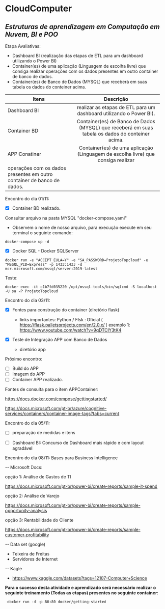 # CloudComputer

## _Estruturas de aprendizagem em Computação em Nuvem, BI e POO_


Etapa Avaliativas:

- Dashboard BI (realização das etapas de ETL para um dashboard utilizando o Power BI)
- Container(es) de uma aplicação (Linguagem de escolha livre) que consiga realizar operações com os 
dados presentes em outro container de banco de dados.
- Container(es) de Banco de Dados (MYSQL) que receberá em suas tabela os dados do conteiner acima. 

| Itens      | Descrição     |
| ------------- |:-------------:|
| Dashboard BI     | realizar as etapas de ETL para um dashboard utilizando o Power BI). |
| Container BD     | Container(es) de Banco de Dados (MYSQL) que receberá em suas tabela os dados do conteiner acima.     |
| APP Conatiner    | Container(es) de uma aplicação (Linguagem de escolha livre) que consiga realizar 
operações com os dados presentes em outro container de banco de dados.   |


Encontro do dia 01/11: 

- [x] Container BD realizado.

Consultar arquivo na pasta MYSQL "docker-compose.yaml"

- Observem o nome de nosso arquivo, para execução execute em seu terminal o seguinte comando:

```
docker-compose up -d
```
- [x] Docker SQL - Docker SQLServer

```
docker run -e "ACCEPT_EULA=Y" -e "SA_PASSWORD=ProjetoTopcloud" -e "MSSQL_PID=Express" -p 1433:1433 -d mcr.microsoft.com/mssql/server:2019-latest 
```
Teste:

```
docker exec -it c1b7fd035220 /opt/mssql-tools/bin/sqlcmd -S localhost -U sa -P ProjetoTopcloud
```

Encontro do dia 03/11: 

- [x] Fontes para construção do container (diretório flask)
  - links importantes:
    Python / Flsk : Oficial ( https://flask.palletsprojects.com/en/2.0.x/ )
    exemplo 1: https://www.youtube.com/watch?v=9qDTCIY3tK4
    
- [x] Teste de Integração APP com Banco de Dados
   - diretório app

Prõximo encontro:
- [ ] Build do APP
- [ ] Imagem do APP
- [ ] Container APP realizado.

Fontes de consulta para o item APPContainer:

https://docs.docker.com/compose/gettingstarted/

https://docs.microsoft.com/pt-br/azure/cognitive-services/containers/container-image-tags?tabs=current


Encontro do dia 05/11: 

- [ ] preparação de medidas e itens
- [ ] Dashboard BI: Concurso de Dashboard mais rápido e com layout agradável 


Encontro do dia 08/11: Bases para Business Intelligence

-- Microsoft Docs:

opção 1: Análise de Gastos de TI

https://docs.microsoft.com/pt-br/power-bi/create-reports/sample-it-spend


opção 2: Análise de Varejo

https://docs.microsoft.com/pt-br/power-bi/create-reports/sample-opportunity-analysis

opção 3: Rentabilidade do Cliente

https://docs.microsoft.com/pt-br/power-bi/create-reports/sample-customer-profitability


-- Data set (google)
  - Teixeira de Freitas
  - Servidores de Internet

-- Kagle
  - https://www.kaggle.com/datasets?tags=12107-Computer+Science


**Para o sucesso desta atividade e aprendizado será necessário realizar o seguinte treinamento (Todas as etapas)
presentes no seguinte container:**

```
 docker run -d -p 80:80 docker/getting-started
 ```
